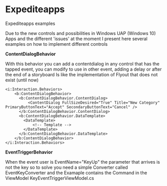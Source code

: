 # Expediteapps
Expediteapps examples

Due to the new controls and possibilities in Windows UAP (Windows 10) Apps and the different 'issues' at the moment I present here several examples on how to implement different controls


<b>ContentDialogBehavior</b>

With this behavior you can add a contentdialog in any control that has the tapped event, you can modify to use in other event, adding a delay or after the end of a storyboard
Is like the implementation of Flyout that does not exist (until now)

```
<i:Interaction.Behaviors>
    <b:ContentDialogBehavior>
      <b:ContentDialogBehavior.ContentDialog>
          <ContentDialog FullSizeDesired="True" Title="New Category"  PrimaryButtonText="Accept" SecondaryButtonText="Cancel" />
      </b:ContentDialogBehavior.ContentDialog>
      <b:ContentDialogBehavior.DataTemplate>
        <DataTemplate>
            <!-- Template -->
        </DataTemplate>
      </b:ContentDialogBehavior.DataTemplate>
    </b:ContentDialogBehavior>
</i:Interaction.Behaviors>
```

<b>EventTriggerBehavior </b>

When the event user is EventName="KeyUp" the parameter that arrives is not the key so to solve you need a simple Converter called EventKeyConverter and the Examaple contains the Command in the ViewModel KeyEventTriggerViewModel.cs



